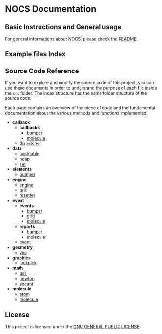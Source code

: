 # NOCS Documentation

## Basic Instructions and General usage

For general informations about NOCS, please check the [README](./README.md).

## Example files Index

## Source Code Reference

If you want to explore and modify the source code of this project, you can use these documents in order to understand the purpose of each file inside the `src` folder. The index structure has the same folder structure of the source code.

Each page contains an overview of the piece of code and the fundamental documentation about the various methods and functions implemented.

* **callback**
  * **callbacks**
    * [bumper](./docs/reference/callback/callbacks/bumper.md)
    * [molecule](./docs/reference/callback/callbacks/molecule.md)
  * [dispatcher](./docs/reference/callback/callbacks/dispatcher.md)
* **data**
  * [hashtable](./docs/reference/data/hashtable.md)
  * [heap](./docs/reference/data/heap.md)
  * [set](./docs/reference/data/set.md)
* **elements**
  * [bumper](./docs/reference/elements/bumper.md)
* **engine**
  * [engine](./docs/reference/engine/engine.md)
  * [grid](./docs/reference/engine/grid.md)
  * [resetter](./docs/reference/engine/resetter.md)
* **event**
  * **events**
    * [bumper](./docs/reference/event/events/bumper.md)
    * [grid](./docs/reference/event/events/grid.md)
    * [molecule](./docs/reference/event/events/molecule.md)
  * **reports**
    * [bumper](./docs/reference/event/reports/bumper.md)
    * [molecule](./docs/reference/event/reports/molecule.md)
  * [event](./docs/reference/event/event.md)
* **geometry**
  * [vec](./docs/reference/geometry/vec.md)
* **graphics**
  * [lockpick](./docs/reference/graphics/lockpick.md)
* **math**
  * [gss](./docs/reference/math/gss.md)
  * [newton](./docs/reference/math/newton.md)
  * [secant](./docs/reference/math/secant.md)
* **molecule**
  * [atom](./docs/reference/molecule/atom.md)
  * [molecule](./docs/reference/molecule/molecule.md)

## License

This project is licensed under the [GNU GENERAL PUBLIC LICENSE](./LICENSE.md).
